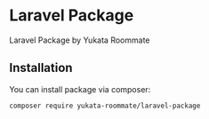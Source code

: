 # Laravel Package

Laravel Package by Yukata Roommate

## Installation

You can install package via composer:

```
composer require yukata-roommate/laravel-package
```
